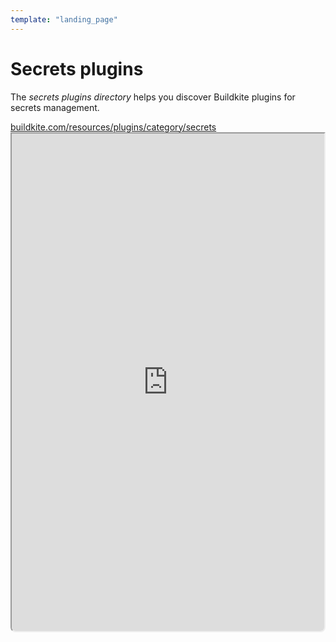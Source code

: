 ```yaml
---
template: "landing_page"
---
```


# Secrets plugins

The _secrets plugins directory_ helps you discover Buildkite plugins for secrets management.

<a class="Frameheader" href='https://buildkite.com/resources/plugins/category/secrets' target='_blank'>
  <span class="Frameheader__address">buildkite.com/resources/plugins/category/secrets</span>
</a>
<iframe
  src='https://buildkite.com/resources/plugins/category/secrets/embed/'
  referrerPolicy='same-origin'
  allow="fullscreen" crossorigin="anonymous" width="100%" height="800px"
  style="border-radius:0 0 8px 8px;box-sizing: border-box;"
/>
